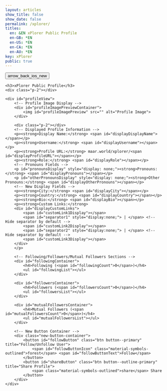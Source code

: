 ```yaml
---
layout: articles
show_title: false
show_date: false
permalink: /xplorer/
titles:
  en: &EN xPlorer Public Profile
  en-GB: *EN
  en-US: *EN
  en-CA: *EN
  en-AU: *EN
key: xPlorer
public: true
---
```


<div class="p-5"></div>

<div class="form-container">
    <div class="button-container">
        <div class="back-button-container">
            <a href="/voyage" title="Back to Voyage">
                <button id="backButton" class="btn button--outline-primary button--circle">
                    <span class="material-symbols-outlined">arrow_back_ios_new</span>
                </button>
            </a>
        </div>
    </div>

    <h3>xPlorer Public Profile</h3>
    <div class="p-2"></div>

    <div id="profileView">
        <!-- Profile Image Display -->
        <div id="profileImagePreviewContainer">
            <img id="profileImagePreview" src="" alt="Profile Image">
        </div>

        <div class="p-2"></div>
        <!-- Displayed Profile Information -->
        <p><strong>Display Name:</strong> <span id="displayDisplayName"></span></p>
        <p><strong>Username:</strong> <span id="displayUsername"></span></p>
        <p><strong>Profile URL:</strong> maar.world/xplorer/<span id="displayProfileURL"></span></p>
        <p><strong>Role:</strong> <span id="displayRole"></span></p>
        <!-- Pronouns Fields -->
        <p id="pronounsDisplay" style="display: none;"><strong>Pronouns:</strong> <span id="displayPronouns"></span></p>
        <p id="otherPronounsDisplay" style="display: none;"><strong>Other Pronouns:</strong> <span id="displayOtherPronouns"></span></p>
        <!-- New Display Fields -->
        <p><strong>City:</strong> <span id="displayCity"></span></p>
        <p><strong>Country:</strong> <span id="displayCountry"></span></p>
        <p><strong>Bio:</strong> <span id="displayBio"></span></p>
        <p><strong>Custom Links:</strong>
        <div id="displayCustomLinks">
            <span id="customLink1Display"></span>
            <span id="separator1" style="display:none;"> | </span> <!-- Hide separator by default -->
            <span id="customLink2Display"></span>
            <span id="separator2" style="display:none;"> | </span> <!-- Hide separator by default -->
            <span id="customLink3Display"></span>
        </div>
        </p>

        <!-- Following/Followers/Mutual Followers Sections -->
        <div id="followingContainer">
            <h4>Following (<span id="followingCount">0</span>)</h4>
            <ul id="followingList"></ul>
        </div>

        <div id="followersContainer">
            <h4>Followers (<span id="followersCount">0</span>)</h4>
            <ul id="followersList"></ul>
        </div>

        <div id="mutualFollowersContainer">
            <h4>Mutual Followers (<span id="mutualFollowersCount">0</span>)</h4>
            <ul id="mutualFollowersList"></ul>
        </div>

        <!-- New Button Container -->
        <div class="new-button-container">
            <button id="followButton" class="btn button--primary" title="Follow/Unfollow User">
                <span id="followButtonIcon" class="material-symbols-outlined">forest</span> <span id="followButtonText">Follow</span>
            </button>
            <button id="shareButton" class="btn button--outline-primary" title="Share Profile">
                <span class="material-symbols-outlined">share</span> Share
            </button>
        </div>
    </div>
</div>

<script>
document.addEventListener('DOMContentLoaded', function() {
    const urlParams = new URLSearchParams(window.location.search);
    const username = urlParams.get('username');
    const loggedInUserId = localStorage.getItem('userId');
    const loggedUsername = localStorage.getItem('username');

    if (!username) {
        document.getElementById('profileView').innerHTML = '<p style="color:red;">Profile not found. Please provide a valid username.</p>';
        return;
    }

    // Fetch the public profile data
    fetch(`https://api.plantasia.space/api/users/getPublicProfile?username=${username}`)
        .then(response => {
            if (!response.ok) {
                throw new Error(`Network response was not ok: ${response.statusText}`);
            }
            return response.json();
        })
        .then(data => {
            if (!data || data.error) {
                document.getElementById('profileView').innerHTML = '<p style="color:red;">Profile not found.</p>';
                return;
            }

            // Populate profile data
            document.getElementById('displayDisplayName').innerText = data.displayName || 'Not provided';
            document.getElementById('displayUsername').innerText = data.username || 'Not provided';
            document.getElementById('displayProfileURL').innerText = username || 'Not provided';
            document.getElementById('displayRole').innerText = data.role || 'Not provided';
            console.log(data);
            // Set profile image or fallback
            const profileImageUrl = data.thumbMidURL || 'https://mw-storage.fra1.digitaloceanspaces.com/default/default-profile_thumbnail_mid.webp';
            document.getElementById('profileImagePreview').src = profileImageUrl;

            document.getElementById('displayCity').innerText = data.city || 'Not provided';
            document.getElementById('displayCountry').innerText = data.country || 'Not provided';
            document.getElementById('displayBio').innerText = data.bio || 'Not provided';

            // Custom links
            const customLinks = data.customLinks || [];
            if (customLinks[0]) document.getElementById('customLink1Display').innerHTML = `<a href="${customLinks[0]}" target="_blank">${customLinks[0]}</a>`;
            if (customLinks[1]) document.getElementById('customLink2Display').innerHTML = `<a href="${customLinks[1]}" target="_blank">${customLinks[1]}</a>`;
            if (customLinks[2]) document.getElementById('customLink3Display').innerHTML = `<a href="${customLinks[2]}" target="_blank">${customLinks[2]}</a>`;

            // Fetching following users
            fetch(`https://api.plantasia.space/api/userRelationships/following/${username}`)
                .then(response => response.json())
                .then(followingData => {
                    const followingList = document.getElementById('followingList');
                    followingList.innerHTML = followingData.length > 0 
                        ? followingData.map(following => `
                            <li class="user-list-item">
                                <div class="user-profile-pic">
                                    <img src="${following.user.thumbMidURL || 'https://mw-storage.fra1.digitaloceanspaces.com/default/default-profile_thumbnail_mid.webp'}" alt="${following.user.username}">
                                </div>
                                <div class="user-details">
                                    <div class="user-display-name">${following.user.displayName || 'Unknown'}</div>
                                    <div class="user-username">
                                        <a href="/xplorer/?username=${following.user.username}" target="_self">
                                            @${following.user.username || 'Unknown'}
                                        </a>
                                    </div>
                                </div>
                            </li>`).join('')
                        : '<li>No following users.</li>';
                    document.getElementById('followingCount').innerText = followingData.length;
                });

            // Fetching followers
            fetch(`https://api.plantasia.space/api/userRelationships/followers/${username}`)
                .then(response => response.json())
                .then(followersData => {
                    const followersList = document.getElementById('followersList');
                    followersList.innerHTML = followersData.length > 0 
                        ? followersData.map(follower => `
                            <li class="user-list-item">
                                <div class="user-profile-pic">
                                    <img src="${follower.user.thumbMidURL || 'https://mw-storage.fra1.digitaloceanspaces.com/default/default-profile_thumbnail_mid.webp'}" alt="${follower.user.username}">
                                </div>
                                <div class="user-details">
                                    <div class="user-display-name">${follower.user.displayName || 'Unknown'}</div>
                                    <div class="user-username">
                                        <a href="/xplorer/?username=${follower.user.username}" target="_self">
                                            @${follower.user.username || 'Unknown'}
                                        </a>
                                    </div>
                                </div>
                            </li>`).join('')
                        : '<li>No followers.</li>';
                    document.getElementById('followersCount').innerText = followersData.length;
                });

            // Fetching mutual followers
fetch(`https://api.plantasia.space/api/userRelationships/mutualFollowers/${loggedUsername}/${username}`)
    .then(response => response.json())
    .then(mutualFollowersData => {
        const mutualFollowersList = document.getElementById('mutualFollowersList');
        
        // Check if mutualFollowersData and mutualFollowersData.mutualFollowers are defined
        if (mutualFollowersData && mutualFollowersData.mutualFollowers) {
            mutualFollowersList.innerHTML = mutualFollowersData.mutualFollowers.length > 0 
                ? mutualFollowersData.mutualFollowers.map(mutualFollower => `
                    <li class="user-list-item">
                        <div class="user-profile-pic">
                            <img src="${mutualFollower.user.thumbMidURL || 'https://mw-storage.fra1.digitaloceanspaces.com/default/default-profile_thumbnail_mid.webp'}" alt="${mutualFollower.user.username}">
                        </div>
                        <div class="user-details">
                            <div class="user-display-name">${mutualFollower.user.displayName || 'Unknown'}</div>
                            <div class="user-username">
                                <a href="/xplorer/?username=${mutualFollower.user.username}" target="_self">
                                    @${mutualFollower.user.username || 'Unknown'}
                                </a>
                            </div>
                        </div>
                    </li>`).join('')
                : '<li>No mutual followers.</li>';
            document.getElementById('mutualFollowersCount').innerText = mutualFollowersData.mutualFollowers.length;
        } else {
            mutualFollowersList.innerHTML = '<li>No mutual followers.</li>';
            document.getElementById('mutualFollowersCount').innerText = '0';
        }
    })
    .catch(error => {
        console.error('Error fetching mutual followers data:', error);
        document.getElementById('mutualFollowersList').innerHTML = '<li>Error fetching mutual followers.</li>';
    });

            // Check follow/unfollow status and set button accordingly
            fetch(`https://api.plantasia.space/api/userRelationships/checkFollowStatus`, {
                method: 'POST',
                headers: { 'Content-Type': 'application/json' },
                body: JSON.stringify({ followerUsername: loggedUsername, followingUsername: username })
            })
            .then(response => response.json())
            .then(statusData => {
                let isFollowing = statusData.isFollowing;
                const followButtonText = document.getElementById('followButtonText');
                const followButtonIcon = document.getElementById('followButtonIcon');

                function updateFollowButton() {
                    followButtonText.innerText = isFollowing ? 'Unfollow' : 'Follow';
                    followButtonIcon.innerText = isFollowing ? 'park' : 'forest';
                }

                document.getElementById('followButton').addEventListener('click', function() {
                    const url = isFollowing ? 'unfollow' : 'follow';
                    const endpoint = `https://api.plantasia.space/api/userRelationships/${url}`;

                    fetch(endpoint, {
                        method: 'POST',
                        headers: { 'Content-Type': 'application/json' },
                        body: JSON.stringify({ followerUsername: loggedUsername, followingUsername: username })
                    })
                    .then(response => response.json())
                    .then(data => {
                        if (data.success) {
                            isFollowing = !isFollowing;
                            updateFollowButton();
                        }
                    });
                });

                updateFollowButton();
            });

            // Share button logic
            document.getElementById('shareButton').addEventListener('click', function() {
                const tempInput = document.createElement('input');
                tempInput.value = profileUrl;
                document.body.appendChild(tempInput);
                tempInput.select();
                document.execCommand('copy');
                document.body.removeChild(tempInput);
                alert('Profile URL copied to clipboard');
            });
        })
        .catch(error => {
            console.error('Error fetching public user data:', error);
            document.getElementById('profileView').innerHTML = '<p style="color:red;">Error fetching profile. Please try again later.</p>';
        });
});
</script>
